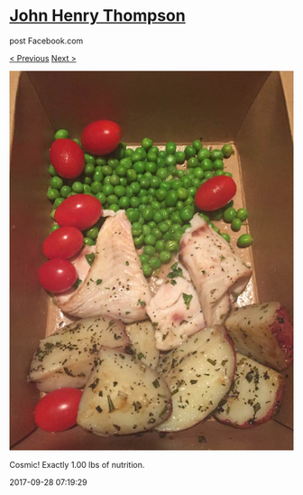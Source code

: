 # [John Henry Thompson](../README.md)
post Facebook.com

[< Previous](2017-09-28-3.md) [Next >](2017-09-27-1.md)

[![](../media/2017-09-28/Timeline-Photos-Cosmic-Exactly-1-00-lbs-of-nutrition.jpg)](../README.md)

Cosmic! Exactly 1.00 lbs of nutrition.

2017-09-28 07:19:29